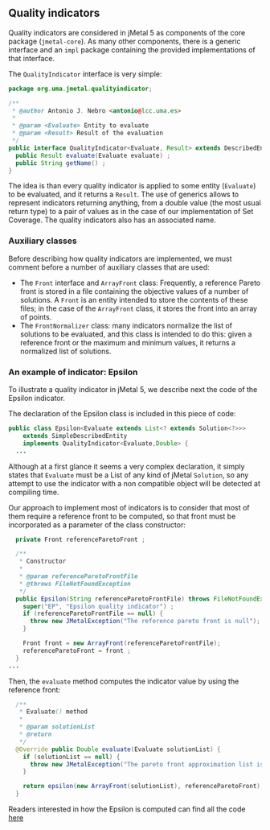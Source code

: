 ## Quality indicators

Quality indicators are considered in jMetal 5 as components of the core package (`jmetal-core`). As many other components, there is a generic interface and an `impl` package containing the provided implementations of that interface.

The `QualityIndicator` interface is very simple:

```java
package org.uma.jmetal.qualityindicator;

/**
 * @author Antonio J. Nebro <antonio@lcc.uma.es>
 *
 * @param <Evaluate> Entity to evaluate
 * @param <Result> Result of the evaluation
 */
public interface QualityIndicator<Evaluate, Result> extends DescribedEntity {
  public Result evaluate(Evaluate evaluate) ;
  public String getName() ;
}
```

The idea is than every quality indicator is applied to some entity (`Evaluate`) to be evaluated, and it returns a `Result`. The use of generics allows to represent indicators returning anything, from a double value (the most usual return type) to a pair of values as in the case of our implementation of Set Coverage. The quality indicators also has an associated name.

### Auxiliary classes
Before describing how quality indicators are implemented, we must comment before a number of auxiliary classes that are used:
* The `Front` interface and `ArrayFront` class: Frequently, a reference Pareto front is stored in a file containing the objective values of a number of solutions. A `Front` is an entity intended to store the contents of these files; in the case of the `ArrayFront` class, it stores the front into an array of points.
* The `FrontNormalizer` class: many indicators normalize the list of solutions to be evaluated, and this class is intended to do this: given a reference front or the maximum and minimum values, it returns a normalized list of solutions.

### An example of indicator: Epsilon

To illustrate a quality indicator in jMetal 5, we describe next the code of the Epsilon indicator.

The declaration of the Epsilon class is included in this piece of code: 
```java
public class Epsilon<Evaluate extends List<? extends Solution<?>>>
    extends SimpleDescribedEntity
    implements QualityIndicator<Evaluate,Double> {
  ...    

```
Although at a first glance it seems a very complex declaration, it simply states that `Evaluate` must be a List of any kind of jMetal `Solution`, so any attempt to use the indicator with a non compatible object will be detected at compiling time. 

Our approach to implement most of indicators is to consider that most of them require a reference front to be computed, so that front must be incorporated as a parameter of the class constructor: 

```java
  private Front referenceParetoFront ;

  /**
   * Constructor
   *
   * @param referenceParetoFrontFile
   * @throws FileNotFoundException
   */
  public Epsilon(String referenceParetoFrontFile) throws FileNotFoundException {
    super("EP", "Epsilon quality indicator") ;
    if (referenceParetoFrontFile == null) {
      throw new JMetalException("The reference pareto front is null");
    }

    Front front = new ArrayFront(referenceParetoFrontFile);
    referenceParetoFront = front ;
  }
...
```

Then, the `evaluate` method computes the indicator value by using the reference front:
```java
  /**
   * Evaluate() method
   *
   * @param solutionList
   * @return
   */
  @Override public Double evaluate(Evaluate solutionList) {
    if (solutionList == null) {
      throw new JMetalException("The pareto front approximation list is null") ;
    }

    return epsilon(new ArrayFront(solutionList), referenceParetoFront);
  }
```

Readers interested in how the Epsilon is computed can find all the code [here]( https://github.com/jMetal/jMetal/blob/master/jmetal-core/src/main/java/org/uma/jmetal/qualityindicator/impl/Epsilon.java)
